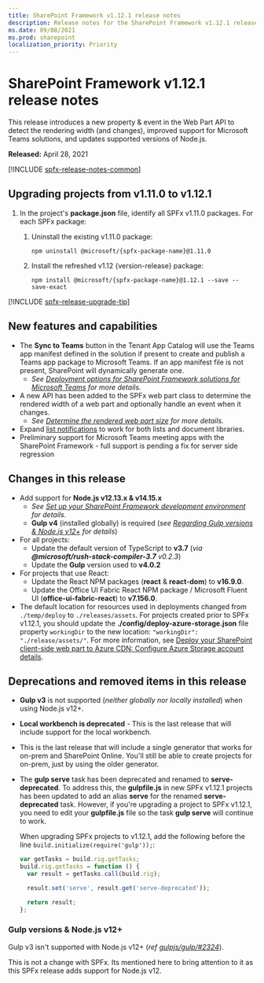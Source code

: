 ```yaml
---
title: SharePoint Framework v1.12.1 release notes
description: Release notes for the SharePoint Framework v1.12.1 release
ms.date: 09/08/2021
ms.prod: sharepoint
localization_priority: Priority
---
```

# SharePoint Framework v1.12.1 release notes

This release introduces a new property & event in the Web Part API to detect the rendering width (and changes), improved support for Microsoft Teams solutions, and updates supported versions of Node.js.

**Released:** April 28, 2021

[!INCLUDE [spfx-release-notes-common](../../includes/snippets/spfx-release-notes-common.md)]

## Upgrading projects from v1.11.0 to v1.12.1

1. In the project's **package.json** file, identify all SPFx v1.11.0 packages. For each SPFx package:
    1. Uninstall the existing v1.11.0 package:

        ```console
        npm uninstall @microsoft/{spfx-package-name}@1.11.0
        ```

    1. Install the refreshed v1.12 {version-release} package:

        ```console
        npm install @microsoft/{spfx-package-name}@1.12.1 --save --save-exact
        ```

[!INCLUDE [spfx-release-upgrade-tip](../../includes/snippets/spfx-release-upgrade-tip.md)]

## New features and capabilities

- The **Sync to Teams** button in the Tenant App Catalog will use the Teams app manifest defined in the solution if present to create and publish a Teams app package to Microsoft Teams. If an app manifest file is not present, SharePoint will dynamically generate one.
  - *See [Deployment options for SharePoint Framework solutions for Microsoft Teams](deployment-spfx-teams-solutions.md) for more details.*
- A new API has been added to the SPFx web part class to determine the rendered width of a web part and optionally handle an event when it changes.
  - *See [Determine the rendered web part size](web-parts/basics/determine-web-part-width.md) for more details.*
- Expand [list notifications](subscribe-to-list-notifications.md) to work for both lists and document libraries.
- Preliminary support for Microsoft Teams meeting apps with the SharePoint Framework - full support is pending a fix for server side regression

## Changes in this release

- Add support for **Node.js v12.13.x & v14.15.x**
  - *See [Set up your SharePoint Framework development environment](set-up-your-development-environment.md) for details.*
  - **Gulp v4** (installed globally) is required (*see [Regarding Gulp versions & Node.js v12+](#gulp-versions--nodejs-v12) for details*)
- For all projects:
  - Update the default version of TypeScript to **v3.7** (*via **@microsoft/rush-stack-compiler-3.7** v0.2.3*)
  - Update the **Gulp** version used to **v4.0.2**
- For projects that use React:
  - Update the React NPM packages (**react** & **react-dom**) to **v16.9.0**.
  - Update the Office UI Fabric React NPM package / Microsoft Fluent UI (**office-ui-fabric-react**) to **v7.156.0**.
- The default location for resources used in deployments changed from `./temp/deploy` to `./releases/assets`. For projects created prior to SPFx v1.12.1, you should update the **./config/deploy-azure-storage.json** file property `workingDir` to the new location: `"workingDir": "./release/assets/"`. For more information, see [Deploy your SharePoint client-side web part to Azure CDN: Configure Azure Storage account details](web-parts/get-started/deploy-web-part-to-cdn.md#configure-azure-storage-account-details).

## Deprecations and removed items in this release

- **Gulp v3** is not supported (*neither globally nor locally installed*) when using Node.js v12+.
- **Local workbench is deprecated** - This is the last release that will include support for the local workbench.
- This is the last release that will include a single generator that works for on-prem and SharePoint Online.  You'll still be able to create projects for on-prem, just by using the older generator.
- The **gulp serve** task has been deprecated and renamed to **serve-deprecated**. To address this, the **gulpfile.js** in new SPFx v1.12.1 projects has been updated to add an alias **serve** for the renamed **serve-deprecated** task. However, if you're upgrading a project to SPFx v1.12.1, you need to edit your **gulpfile.js** file so the task **gulp serve** will continue to work.

    When upgrading SPFx projects to v1.12.1, add the following before the line `build.initialize(require('gulp'));`:

    ```javascript
    var getTasks = build.rig.getTasks;
    build.rig.getTasks = function () {
      var result = getTasks.call(build.rig);

      result.set('serve', result.get('serve-deprecated'));

      return result;
    };
    ```

### Gulp versions & Node.js v12+

Gulp v3 isn't supported with Node.js v12+ (*ref [gulpjs/gulp/#2324](https://github.com/gulpjs/gulp/issues/2324)*).

This is not a change with SPFx. Its mentioned here to bring attention to it as this SPFx release adds support for Node.js v12.
